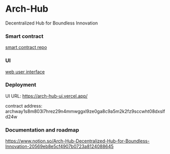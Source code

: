 # Arch-Hub
Decentralized Hub for Boundless Innovation

### Smart contract
[smart contract repo](https://github.com/come-senusi-wale/arch-hub/)

### UI
[web user interface](https://github.com/cenwadike/arch-hub-ui)

### Deployment
UI URL: https://arch-hub-ui.vercel.app/

contract address: archway1s8m803l7hrez29n4mmwggxl9ze0ga8c9a5m2k2fz9sccwht08dxslfd24w

### Documentation and roadmap
https://www.notion.so/Arch-Hub-Decentralized-Hub-for-Boundless-Innovation-20569eb8e5cf4907b0723a8124088645
